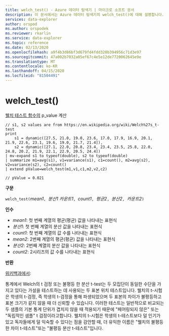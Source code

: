 ```yaml
---
title: welch_test() - Azure 데이터 탐색기 | 마이크로 소프트 문서
description: 이 문서에서는 Azure 데이터 탐색기의 welch_test()에 대해 설명합니다.
services: data-explorer
author: orspod
ms.author: orspodek
ms.reviewer: rkarlin
ms.service: data-explorer
ms.topic: reference
ms.date: 02/13/2020
ms.openlocfilehash: a9f4b3d86bf3d679fd4fdd320b394956c71d3e97
ms.sourcegitcommit: 47a002b7032a05ef67c4e5e12de7720062645e9e
ms.translationtype: MT
ms.contentlocale: ko-KR
ms.lasthandoff: 04/15/2020
ms.locfileid: "81504491"
---
```

# <a name="welch_test"></a>welch_test()

[웰치 테스트 함수의](https://en.wikipedia.org/wiki/Welch%27s_t-test) p_value 계산

```kusto
// s1, s2 values are from https://en.wikipedia.org/wiki/Welch%27s_t-test
print
    s1 = dynamic([27.5, 21.0, 19.0, 23.6, 17.0, 17.9, 16.9, 20.1, 21.9, 22.6, 23.1, 19.6, 19.0, 21.7, 21.4]),
    s2 = dynamic([27.1, 22.0, 20.8, 23.4, 23.4, 23.5, 25.8, 22.0, 24.8, 20.2, 21.9, 22.1, 22.9, 20.5, 24.4])
| mv-expand s1 to typeof(double), s2 to typeof(double)
| summarize m1=avg(s1), v1=variance(s1), c1=count(), m2=avg(s2), v2=variance(s2), c2=count()
| extend pValue=welch_test(m1,v1,c1,m2,v2,c2)

// pValue = 0.021
```

**구문**

`welch_test(`*mean1*`, `*분산1 카운트1*`, `*count1*`, `*평균2*`, `*분산2*`, `*카운트2*`)`

**인수**

* *mean1*: 첫 번째 계열의 평균(평균) 값을 나타내는 표현식
* *분산1*: 첫 번째 계열의 분산 값을 나타내는 표현식
* *count1*: 첫 번째 계열의 값 수를 나타내는 표현식
* *mean2*: 2번째 계열의 평균(평균) 값을 나타내는 표현식
* *분산2*: 2번째 계열의 분산 값을 나타내는 표현식
* *count2*: 2시리즈의 값 수를 나타내는 표현식

**반환**

[위키백과에서](https://en.wikipedia.org/wiki/Welch%27s_t-test):

통계에서 Welch의 t 검정 또는 불평등 한 분산 t-test는 두 모집단이 동일한 수단을 가지고 있다는 가설을 테스트하는 데 사용되는 두 표본 위치 테스트입니다. 웰치의 t-시험은 학생의 t-검정, 즉 학생의 t-검정을 통해 파생되었으며 두 표본의 차이가 불평등하고 표본 크기가 같지 않을 때 더 신뢰할 수 있습니다. 이러한 테스트는 일반적으로 비교되는 두 샘플의 기본 통계 단위가 겹치지 않을 때 적용되기 때문에 "페어링되지 않은" 또는 "독립적인 샘플" t 검정이라고합니다. 웰치의 t-시험은 학생의 t-테스트보다 덜 인기가 있고 독자들에게 덜 익숙할 수 있다는 점을 감안할 때, 더 유익한 이름은 "웰치의 불평등 한 차이 t-테스트"또는 "불평등 분산 t-테스트"입니다.